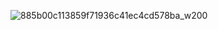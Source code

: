 ![885b00c113859f71936c41ec4cd578ba_w200](https://github.com/mlgrs/mlgrs/assets/95647164/4c637166-7265-47bf-836e-bd300f54f428)
